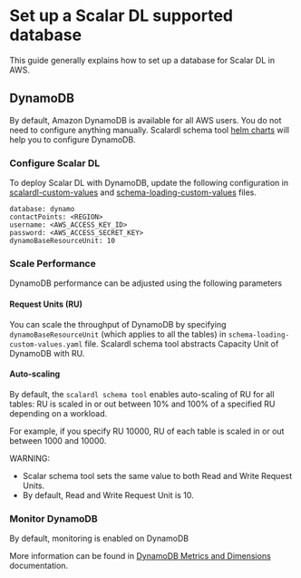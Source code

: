# Set up a Scalar DL supported database

This guide generally explains how to set up a database for Scalar DL in AWS.

## DynamoDB

By default, Amazon DynamoDB is available for all AWS users. You do not need to configure anything manually.
Scalardl schema tool [helm charts](https://github.com/scalar-labs/helm-charts/tree/main/charts/schema-loading) will help you to configure DynamoDB.

### Configure Scalar DL

To deploy Scalar DL with DynamoDB, update the following configuration in [scalardl-custom-values](https://github.com/scalar-labs/scalar-kubernetes/blob/master/conf/scalardl-custom-values.yaml) and [schema-loading-custom-values](https://github.com/scalar-labs/scalar-kubernetes/blob/master/conf/schema-loading-custom-values.yaml) files. 

```
database: dynamo
contactPoints: <REGION>
username: <AWS_ACCESS_KEY_ID>
password: <AWS_ACCESS_SECRET_KEY>
dynamoBaseResourceUnit: 10
```
### Scale Performance

DynamoDB performance can be adjusted using the following parameters

#### Request Units (RU)

You can scale the throughput of DynamoDB by specifying `dynamoBaseResourceUnit` (which applies to all the tables) in  `schema-loading-custom-values.yaml` file.
Scalardl schema tool abstracts Capacity Unit of DynamoDB with RU.

#### Auto-scaling

By default, the `scalardl schema tool` enables auto-scaling of RU for all tables: RU is scaled in or out between 10% and 100% of a specified RU depending on a workload. 

For example, if you specify RU 10000, RU of each table is scaled in or out between 1000 and 10000.

WARNING:

* Scalar schema tool sets the same value to both Read and Write Request Units.
* By default, Read and Write Request Unit is 10.
 

### Monitor DynamoDB

By default, monitoring is enabled on DynamoDB

More information can be found in [DynamoDB Metrics and Dimensions](https://docs.aws.amazon.com/amazondynamodb/latest/developerguide/metrics-dimensions.html) documentation.